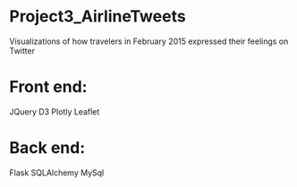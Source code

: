 # Project3_AirlineTweets
Visualizations of how travelers in February 2015 expressed their feelings on Twitter


# Front end:
JQuery
D3
Plotly
Leaflet


# Back end:
Flask
SQLAlchemy
MySql